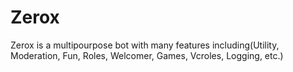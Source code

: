 # Zerox

Zerox is a multipourpose bot with many features including(Utility, Moderation, Fun, Roles, Welcomer, Games, Vcroles, Logging, etc.)
